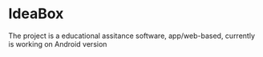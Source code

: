 # IdeaBox
The project is a educational assitance software, app/web-based, currently is working on Android version
